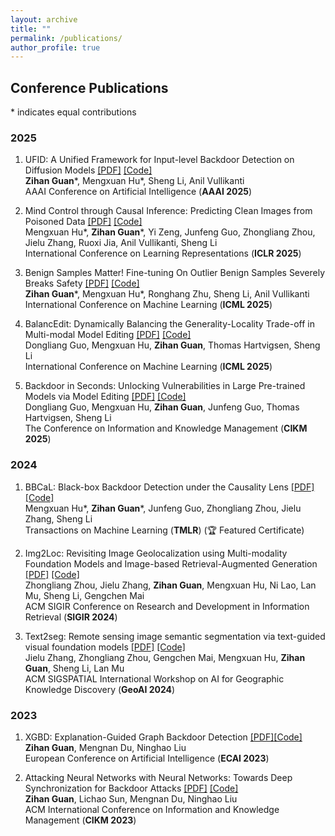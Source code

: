 ```yaml
---
layout: archive
title: ""
permalink: /publications/
author_profile: true
---
```

## <span class="monospace-text"> Conference Publications </span>
<span class="monospace-text"> \* indicates equal contributions </span>

### <span class="monospace-text">2025 </span>
1. <span class="monospace-text"> UFID: A Unified Framework for Input-level Backdoor Detection on Diffusion Models [\[PDF\]](https://arxiv.org/abs/2404.01101) [\[Code\]](https://github.com/GuanZihan/official_UFID) </span> <br>
<span class="monospace-text"> **Zihan Guan**\*, Mengxuan Hu\*, Sheng Li, Anil Vullikanti </span> <br>
<span class="monospace-text"> AAAI Conference on Artificial Intelligence (**AAAI 2025**) </span>

2. <span class="monospace-text"> Mind Control through Causal Inference: Predicting Clean Images from Poisoned Data [\[PDF\]](https://openreview.net/forum?id=ho4mNiwr2n) [\[Code\]](https://openreview.net/forum?id=ho4mNiwr2n) </span> <br>
<span class="monospace-text"> Mengxuan Hu\*, **Zihan Guan**\*, Yi Zeng, Junfeng Guo, Zhongliang Zhou, Jielu Zhang, Ruoxi Jia, Anil Vullikanti, Sheng Li</span> <br>
<span class="monospace-text"> International Conference on Learning Representations (**ICLR 2025**) </span>

3. <span class="monospace-text"> Benign Samples Matter! Fine-tuning On Outlier Benign Samples Severely Breaks Safety [\[PDF\]](https://arxiv.org/abs/2505.06843) [\[Code\]](https://github.com/GuanZihan/Benign-Samples-Matter) </span> <br>
<span class="monospace-text"> **Zihan Guan**\*, Mengxuan Hu\*, Ronghang Zhu, Sheng Li, Anil Vullikanti </span> <br>
<span class="monospace-text"> International Conference on Machine Learning (**ICML 2025**) </span>

4. <span class="monospace-text"> BalancEdit: Dynamically Balancing the Generality-Locality Trade-off in Multi-modal Model Editing [\[PDF\]]() [\[Code\]]() </span> <br>
<span class="monospace-text"> Dongliang Guo, Mengxuan Hu, **Zihan Guan**, Thomas Hartvigsen, Sheng Li </span> <br>
<span class="monospace-text"> International Conference on Machine Learning (**ICML 2025**) </span>

5. <span class="monospace-text"> Backdoor in Seconds: Unlocking Vulnerabilities in Large Pre-trained Models via Model Editing [\[PDF\]](https://arxiv.org/abs/2410.18267) [\[Code\]]() </span> <br>
<span class="monospace-text"> Dongliang Guo, Mengxuan Hu, **Zihan Guan**, Junfeng Guo, Thomas Hartvigsen, Sheng Li </span> <br>
<span class="monospace-text"> The Conference on Information and Knowledge Management (**CIKM 2025**) </span>

### <span class="monospace-text">2024 </span>
1. <span class="monospace-text"> BBCaL: Black-box Backdoor Detection under the Causality Lens [\[PDF\]](https://openreview.net/forum?id=HZi9PfLwMn) [\[Code\]](https://github.com/GuanZihan/BBCaL) </span> <br>
<span class="monospace-text"> Mengxuan Hu\*, **Zihan Guan**\*, Junfeng Guo, Zhongliang Zhou, Jielu Zhang, Sheng Li </span> <br>
<span class="monospace-text"> Transactions on Machine Learning (**TMLR**) (🏆 Featured Certificate) </span>

2. <span class="monospace-text">Img2Loc: Revisiting Image Geolocalization using Multi-modality Foundation Models and Image-based Retrieval-Augmented Generation [\[PDF\]](https://dl.acm.org/doi/abs/10.1145/3626772.3657673) [\[Code\]](https://github.com/Douglas2Code/Img2Loc) </span> <br>
<span class="monospace-text">Zhongliang Zhou, Jielu Zhang, **Zihan Guan**, Mengxuan Hu, Ni Lao, Lan Mu, Sheng Li, Gengchen Mai </span> <br>
<span class="monospace-text"> ACM SIGIR Conference on Research and Development in Information Retrieval (**SIGIR 2024**)</span>

3. <span class="monospace-text">Text2seg: Remote sensing image semantic segmentation via text-guided visual foundation models [\[PDF\]](https://dl.acm.org/doi/abs/10.1145/3687123.3698287) [\[Code\]](https://github.com/Douglas2Code/Text2Seg) </span><br>
<span class="monospace-text">Jielu Zhang, Zhongliang Zhou, Gengchen Mai, Mengxuan Hu, **Zihan Guan**, Sheng Li, Lan Mu </span><br>
<span class="monospace-text">ACM SIGSPATIAL International Workshop on AI for Geographic Knowledge Discovery (**GeoAI 2024**)</span>

### <span class="monospace-text">2023 </span>
1. <span class="monospace-text">XGBD: Explanation-Guided Graph Backdoor Detection [\[PDF\]](https://arxiv.org/abs/2308.04406)[\[Code\]](https://github.com/GuanZihan/GNN_backdoor_detection) <br>
**Zihan Guan**, Mengnan Du, Ninghao Liu </span> <br>
<span class="monospace-text">European Conference on Artificial Intelligence (**ECAI 2023**) </span>

2. <span class="monospace-text">Attacking Neural Networks with Neural Networks: Towards Deep Synchronization for Backdoor Attacks [\[PDF\]](https://dl.acm.org/doi/abs/10.1145/3583780.3614784) [\[Code\]](https://github.com/GuanZihan/Deep-Backdoor-Attack)</span> <br>
<span class="monospace-text">**Zihan Guan**, Lichao Sun, Mengnan Du, Ninghao Liu</span><br>
<span class="monospace-text">ACM International Conference on Information and Knowledge Management (**CIKM 2023**)</span>